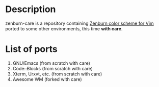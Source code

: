 # Description

zenburn-care is a repository containing [Zenburn color scheme for Vim](https://github.com/jnurmine/Zenburn) ported to some other environments, this time **with care**.

# List of ports

1. GNU/Emacs (from scratch with care)
2. Code::Blocks (from scratch with care)
3. Xterm, Urxvt, etc. (from scratch with care)
4. Awesome WM (forked with care)
